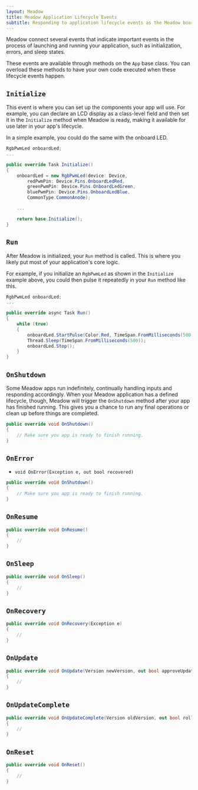 ```yaml
---
layout: Meadow
title: Meadow Application Lifecycle Events
subtitle: Responding to application lifecycle events as the Meadow board triggers them.
---
```


Meadow connect several events that indicate important events in the process of launching and running your application, such as initialization, errors, and sleep states.

These events are available through methods on the `App` base class. You can overload these methods to have your own code executed when these lifecycle events happen.

## `Initialize`

This event is where you can set up the components your app will use. For example, you can declare an LCD display as a class-level field and then set it in the `Initialize` method when Meadow is ready, making it available for use later in your app's lifecycle.

In a simple example, you could do the same with the onboard LED.

```csharp
RgbPwmLed onboardLed;
...

public override Task Initialize()
{
    onboardLed = new RgbPwmLed(device: Device,
        redPwmPin: Device.Pins.OnboardLedRed,
        greenPwmPin: Device.Pins.OnboardLedGreen,
        bluePwmPin: Device.Pins.OnboardLedBlue,
        CommonType.CommonAnode);

    ...

    return base.Initialize();
}
```

## `Run`

After Meadow is initialized, your `Run` method is called. This is where you likely put most of your application's core logic.

For example, if you initialize an `RgbPwmLed` as shown in the `Initialize` example above, you could then pulse it repeatedly in your `Run` method like this.

```csharp
RgbPwmLed onboardLed;
...

public override async Task Run()
{
    while (true)
    {
        onboardLed.StartPulse(Color.Red, TimeSpan.FromMilliseconds(500));
        Thread.Sleep(TimeSpan.FromMilliseconds(500));
        onboardLed.Stop();
    }
}
```

## `OnShutdown`

Some Meadow apps run indefinitely, continually handling inputs and responding accordingly. When your Meadow application has a defined lifecycle, though, Meadow will trigger the `OnShutdown` method after your app has finished running. This gives you a chance to run any final operations or clean up before things are completed.

```csharp
public override void OnShutdown()
{
    // Make sure you app is ready to finish running.
}
```

## `OnError`

* `void OnError(Exception e, out bool recovered)`
```csharp
public override void OnShutdown()
{
    // Make sure you app is ready to finish running.
}
```

## `OnResume`

```csharp
public override void OnResume()
{
    // 
}
```

## `OnSleep`

```csharp
public override void OnSleep()
{
    // 
}
```

## `OnRecovery`

```csharp
public override void OnRecovery(Exception e)
{
    // 
}
```

## `OnUpdate`

```csharp
public override void OnUpdate(Version newVersion, out bool approveUpdate)
{
    // 
}
```

## `OnUpdateComplete`

```csharp
public override void OnUpdateComplete(Version oldVersion, out bool rollbackUpdate)
{
    // 
}
```

## `OnReset`

```csharp
public override void OnReset()
{
    // 
}
```

<!-- ## [Next - Input/Output](/Meadow/Meadow_Basics/IO/) -->
